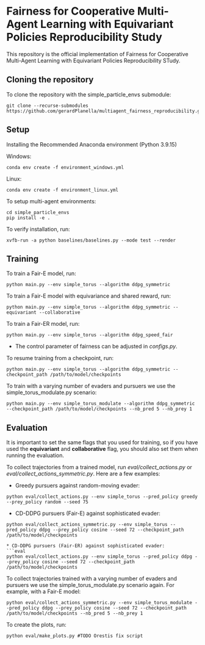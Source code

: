 # Fairness for Cooperative Multi-Agent Learning with Equivariant Policies Reproducibility Study

This repository is the official implementation of Fairness for Cooperative Multi-Agent Learning with Equivariant Policies Reproducibility STudy.

## Cloning the repository

To clone the repository with the simple_particle_envs submodule:
```
git clone --recurse-submodules https://github.com/gerardPlanella/multiagent_fairness_reproducibility.git
```

## Setup
Installing the Recommended Anaconda environment (Python 3.9.15)

Windows:
```
conda env create -f environment_windows.yml
```
Linux:
```
conda env create -f environment_linux.yml
```

To setup multi-agent environments:
```
cd simple_particle_envs
pip install -e .
```

To verify installation, run:
```
xvfb-run -a python baselines/baselines.py --mode test --render
```

## Training

To train a Fair-E model, run:

```train
python main.py --env simple_torus --algorithm ddpg_symmetric
```

To train a Fair-E model with equivariance and shared reward, run:

```train
python main.py --env simple_torus --algorithm ddpg_symmetric --equivariant --collaborative
```

To train a Fair-ER model, run:

``` train
python main.py --env simple_torus --algorithm ddpg_speed_fair
```
* The control parameter of fairness can be adjusted in _configs.py_.

To resume training from a checkpoint, run:
```
python main.py --env simple_torus --algorithm ddpg_symmetric --checkpoint_path /path/to/model/checkpoints
```
To train with a varying number of evaders and pursuers we use the simple_torus_modulate.py scenario:
```
python main.py --env simple_torus_modulate --algorithm ddpg_symmetric --checkpoint_path /path/to/model/checkpoints --nb_pred 5 --nb_prey 1
```


## Evaluation

It is important to set the same flags that you used for training, so if you have used the **equivariant** and **collaborative** flag, you should also set them when running the evaluation.

To collect trajectories from a trained model, run _eval/collect_actions.py_ or _eval/collect_actions_symmetric.py_. Here are a few examples:
* Greedy pursuers against random-moving evader: 
```eval
python eval/collect_actions.py --env simple_torus --pred_policy greedy --prey_policy random --seed 75 
```
* CD-DDPG pursuers (Fair-E) against sophisticated evader: 
```eval
python eval/collect_actions_symmetric.py --env simple_torus --pred_policy ddpg --prey_policy cosine --seed 72 --checkpoint_path /path/to/model/checkpoints
```

```
* CD-DDPG pursuers (Fair-ER) against sophisticated evader: 
```eval
python eval/collect_actions.py --env simple_torus --pred_policy ddpg --prey_policy cosine --seed 72 --checkpoint_path /path/to/model/checkpoints
```

To collect trajectories trained with a varying number of evaders and pursuers we use the simple_torus_modulate.py scenario again. For example, with a Fair-E model:
```
python eval/collect_actions_symmetric.py --env simple_torus_modulate --pred_policy ddpg --prey_policy cosine --seed 72 --checkpoint_path /path/to/model/checkpoints --nb_pred 5 --nb_prey 1
```

To create the plots, run:
```eval
python eval/make_plots.py #TODO Orestis fix script
```